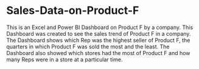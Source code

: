# Sales-Data-on-Product-F
This is an Excel and Power BI Dashboard on Product F by a company. 
This Dashboard was created to see the sales trend of Product F in a company. 
The Dashboard shows which Rep was the highest seller of Product F, the quarters in which Product F was sold the most and the least.
The Dashboard also showed which stores had the most of Product F and how many Reps were in a store at a particular time.
